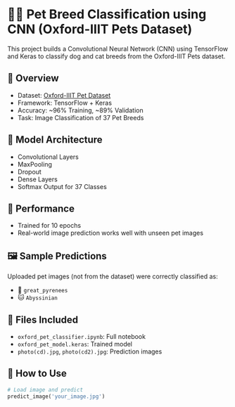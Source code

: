 # 🐶🐱 Pet Breed Classification using CNN (Oxford-IIIT Pets Dataset)

This project builds a Convolutional Neural Network (CNN) using TensorFlow and Keras to classify dog and cat breeds from the Oxford-IIIT Pets dataset.

## 🚀 Overview

- Dataset: [Oxford-IIIT Pet Dataset](https://www.robots.ox.ac.uk/~vgg/data/pets/)
- Framework: TensorFlow + Keras
- Accuracy: ~96% Training, ~89% Validation
- Task: Image Classification of 37 Pet Breeds

## 🧠 Model Architecture

- Convolutional Layers
- MaxPooling
- Dropout
- Dense Layers
- Softmax Output for 37 Classes

## 🧪 Performance

- Trained for 10 epochs
- Real-world image prediction works well with unseen pet images

## 🖼️ Sample Predictions

Uploaded pet images (not from the dataset) were correctly classified as:

- 🐶 `great_pyrenees`
- 🐱 `Abyssinian`

## 📁 Files Included

- `oxford_pet_classifier.ipynb`: Full notebook
- `oxford_pet_model.keras`: Trained model
- `photo(cd).jpg`, `photo(cd2).jpg`: Prediction images

## 📌 How to Use

```python
# Load image and predict
predict_image('your_image.jpg')
